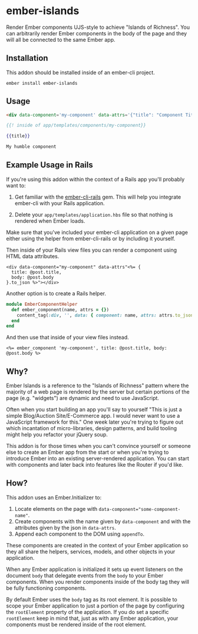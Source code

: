 # ember-islands

Render Ember components UJS-style to achieve "Islands of Richness". You can
arbitrarily render Ember components in the body of the page and they will all be
connected to the same Ember app.

## Installation

This addon should be installed inside of an ember-cli project.

```
ember install ember-islands
```

## Usage

```html
<div data-component='my-component' data-attrs='{"title": "Component Title"}'></div>
```

```handlebars
{{! inside of app/templates/components/my-component}}

{{title}}

My humble component
```

## Example Usage in Rails

If you're using this addon within the context of a Rails app you'll probably
want to:

1. Get familiar with the
   [ember-cli-rails](https://github.com/rwz/ember-cli-rails) gem. This will help
   you integrate ember-cli with your Rails application.

2. Delete your `app/templates/application.hbs` file so that nothing is rendered
   when Ember loads.

Make sure that you've included your ember-cli application on a given page either
using the helper from ember-cli-rails or by including it yourself.

Then inside of your Rails view files you can render a component using HTML data
attributes.

```html+erb
<div data-component="my-component" data-attrs"<%= {
  title: @post.title,
  body: @post.body
}.to_json %>"></div>
```

Another option is to create a Rails helper.

```ruby
module EmberComponentHelper
  def ember_component(name, attrs = {})
    content_tag(:div, '', data: { component: name, attrs: attrs.to_json })
  end
end
```

And then use that inside of your view files instead.

```html+erb
<%= ember_component 'my-component', title: @post.title, body: @post.body %>
```

## Why?

Ember Islands is a reference to the "Islands of Richness" pattern where the
majority of a web page is rendered by the server but certain portions of the
page (e.g. "widgets") are dynamic and need to use JavaScript.

Often when you start building an app you'll say to yourself "This is just a
simple Blog/Auction Site/E-Commerce app. I would never want to use a JavaScript
framework for this." One week later you're trying to figure out which
incantation of micro-libraries, design patterns, and build tooling might help you
refactor your jQuery soup.

This addon is for those times when you can't convince yourself or someone else
to create an Ember app from the start or when you're trying to introduce Ember
into an existing server-rendered application. You can start with components and
later back into features like the Router if you'd like.

## How?

This addon uses an Ember.Initializer to:

1. Locate elements on the page with `data-component="some-component-name"`.
2. Create components with the name given by `data-component` and with the
   attributes given by the json in `data-attrs`.
3. Append each component to the DOM using `appendTo`.

These components are created in the context of your Ember application so they
all share the helpers, services, models, and other objects in your application.

When any Ember application is initialized it sets up event listeners on the
document `body` that delegate events from the `body` to your Ember components.
When you render components inside of the body tag they will be fully functioning
components.

By default Ember uses the `body` tag as its root element. It is possible to
scope your Ember application to just a portion of the page by configuring the
`rootElement` property of the application. If you do set a specific
`rootElement` keep in mind that, just as with any Ember application, your
components must be rendered inside of the root element.
